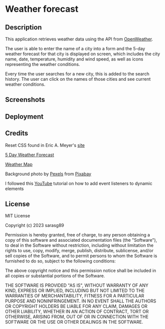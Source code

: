 # Weather forecast

## Description

This application retrieves weather data using the API from [OpenWeather](https://openweathermap.org/).

The user is able to enter the name of a city into a form and the 5-day weather forecast for that city is displayed on screen, which includes the city name, date, temperature, humidity and wind speed, as well as icons representing the weather conditions.

Every time the user searches for a new city, this is added to the search history. The user can click on the names of those cities and see current weather conditions.

## Screenshots

## Deployment

## Credits

Reset CSS found in Eric A. Meyer's [site](https://meyerweb.com/eric/tools/css/reset/)

[5 Day Weather Forecast](https://openweathermap.org/forecast5)

[Weather Map](https://openweathermap.org/)

Background photo by [Pexels](https://pixabay.com/users/pexels-2286921/?utm_source=link-attribution&utm_medium=referral&utm_campaign=image&utm_content=1282314) from [Pixabay](https://pixabay.com/photos/clouds-sky-bright-daylight-light-1282314/)

I followed this [YouTube](https://www.youtube.com/watch?v=Ai-bPuK9lJc&ab_channel=AjCode) tutorial on how to add event listeners to dynamic elements

## License

MIT License

Copyright (c) 2023 sarasg89

Permission is hereby granted, free of charge, to any person obtaining a copy of this software and associated documentation files (the "Software"), to deal in the Software without restriction, including without limitation the rights to use, copy, modify, merge, publish, distribute, sublicense, and/or sell copies of the Software, and to permit persons to whom the Software is furnished to do so, subject to the following conditions:

The above copyright notice and this permission notice shall be included in all copies or substantial portions of the Software.

THE SOFTWARE IS PROVIDED "AS IS", WITHOUT WARRANTY OF ANY KIND, EXPRESS OR IMPLIED, INCLUDING BUT NOT LIMITED TO THE WARRANTIES OF MERCHANTABILITY, FITNESS FOR A PARTICULAR PURPOSE AND NONINFRINGEMENT. IN NO EVENT SHALL THE AUTHORS OR COPYRIGHT HOLDERS BE LIABLE FOR ANY CLAIM, DAMAGES OR OTHER LIABILITY, WHETHER IN AN ACTION OF CONTRACT, TORT OR OTHERWISE, ARISING FROM, OUT OF OR IN CONNECTION WITH THE SOFTWARE OR THE USE OR OTHER DEALINGS IN THE SOFTWARE.
